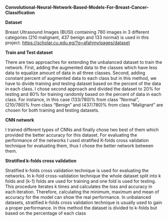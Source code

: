 **Convolutional-Neural-Network-Based-Models-For-Breast-Cancer-Classification**

**Dataset**

Breast Ultrasound Images (BUSI) containing 780 images in 3 different categories (210 malignant, 437 benign and 133 normal) is used in this project. https://scholar.cu.edu.eg/?q=afahmy/pages/dataset

**Train and Test dataset**

There are two approaches for extending the unbalanced dataset to train the network. First, adding the augmented data to the classes which have less data to equalize amount of data in all three classes. Second, adding constant percent of augmented data to each class but in this method, we have to divide training and testing dataset based on the percent of the data in each class. I chose second approach and divided the dataset to 20% for testing and 80% for training randomly based on the percent of data in each class. For instance, in this case (133/780)% from class “Normal”, (210/780)% from class “Benign” and (437/780)% from class “Malignant” are chosen for both training and testing datasets. 

**CNN network**

I trained different types of CNNs and finally chose two best of them which provided the better accuracy for this dataset. For evaluating the performance of the networks I used stratified K-folds cross validation technique for evaluating them, thus I chose the better network between them. 

**Stratified k-folds cross validation**

Stratified k-folds cross validation technique is used for evaluating the networks. In k-fold cross-validation technique the whole dataset split into k folds and (k-1) folds are used for training and one fold is used for testing. This procedure iterates k times and calculates the loss and accuracy in each iteration. Therefore, calculating the minimum, maximum and mean of accuracy for the model can show the real performance. In unbalanced datasets, stratified k-folds cross validation technique is usually used to gain a proper performance. In this method the dataset is divided to k-folds but based on the percentage of each class

